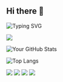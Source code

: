## Hi there 👋

![Typing SVG](https://readme-typing-svg.demolab.com?font=Fira+Code&pause=1000&color=F7F7F7&width=435&lines=Hi%2C+I'm+YourName!;I'm+a+software+developer;I+love+building+cool+things!)

<!-- For Followers -->
<img src="https://img.shields.io/github/followers/DiegoNatanael?style=for-the-badge&logo=github&label=Followers&color=0891b2" />

<!-- For Stars on a specific repo -->
<!-- <img src="https://img.shields.io/github/stars/YOUR_USERNAME/YOUR_REPO?style=for-the-badge&logo=github&label=Stars&color=2088FF" />

<!-- GitHub Stats Card -->
![Your GitHub Stats](https://github-readme-stats.vercel.app/api?username=DiegoNatanael&show_icons=true&theme=tokyonight)

<!-- Top Languages Card -->
![Top Langs](https://github-readme-stats.vercel.app/api/top-langs/?username=DiegoNatanael&layout=compact&theme=tokyonight)

<img src="https://img.shields.io/badge/Python-3776AB?style=for-the-badge&logo=python&logoColor=white" />
<img src="https://img.shields.io/badge/JavaScript-F7DF1E?style=for-the-badge&logo=javascript&logoColor=black" />
<img src="https://img.shields.io/badge/Linux-FCC624?style=for-the-badge&logo=linux&logoColor=black" />
<img src="https://img.shields.io/badge/GIT-E44C30?style=for-the-badge&logo=git&logoColor=white" />

<!--
**DiegoNatanael/DiegoNatanael** is a ✨ _special_ ✨ repository because its `README.md` (this file) appears on your GitHub profile.

Here are some ideas to get you started:

- 🔭 I’m currently working on ...
- 🌱 I’m currently learning ...
- 👯 I’m looking to collaborate on ...
- 🤔 I’m looking for help with ...
- 💬 Ask me about ...
- 📫 How to reach me: ...
- 😄 Pronouns: ...
- ⚡ Fun fact: ...
-->
